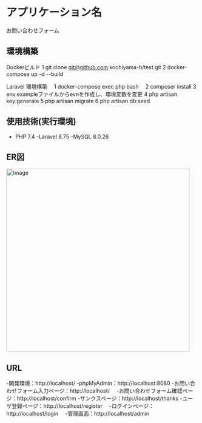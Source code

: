 # アプリケーション名　
お問い合わせフォーム

## 環境構築
Dockerビルド
  1 git clone git@github.com:kochiyama-h/test.git 
  2 docker-compose up -d --build

Laravel 環境構築
　1 docker-compose exec php bash
　2 composer install
  3 env.exampleファイルからevnを作成し、環境変数を変更
4 php artisan key:generate
5 php artisan migrate
6 php artisan db:seed
  
## 使用技術(実行環境)
- PHP 7.4
-Laravel 8.75
-MySQL 8.0.26

## ER図
<img width="483" alt="image" src="https://github.com/user-attachments/assets/62fd365d-ad27-4af2-9b49-fea1efcd7117">



## URL
-開発環境：http://localhost/
-phpMyAdmin：http://localhost:8080
-お問い合わせフォーム入力ページ：http://localhost/　
-お問い合わせフォーム確認ページ：http://localhost/confirm 
-サンクスページ：http://localhost/thanks 
-ユーザ登録ページ：http://localhost/register　
-ログインページ：http://localhost/login　
-管理画面：http://localhost/admin　

